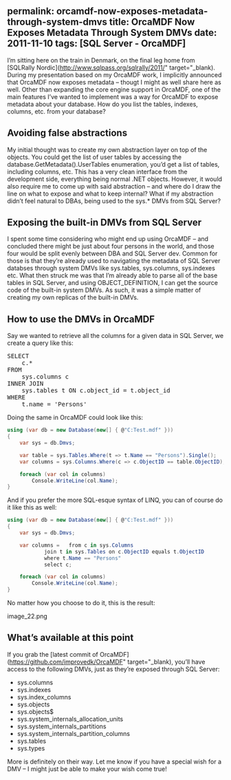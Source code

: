 permalink: orcamdf-now-exposes-metadata-through-system-dmvs
title: OrcaMDF Now Exposes Metadata Through System DMVs
date: 2011-11-10
tags: [SQL Server - OrcaMDF]
---
I’m sitting here on the train in Denmark, on the final leg home from [SQLRally Nordic](http://www.sqlpass.org/sqlrally/2011/" target="_blank). During my presentation based on my OrcaMDF work, I implicitly announced that OrcaMDF now exposes metadata – thougt I might as well share here as well. Other than expanding the core engine support in OrcaMDF, one of the main features I’ve wanted to implement was a way for OrcaMDF to expose metadata about your database. How do you list the tables, indexes, columns, etc. from your database?

## Avoiding false abstractions

My initial thought was to create my own abstraction layer on top of the objects. You could get the list of user tables by accessing the database.GetMetadata().UserTables enumeration, you’d get a list of tables, including columns, etc. This has a very clean interface from the development side, everything being normal .NET objects. However, it would also require me to come up with said abstraction – and where do I draw the line on what to expose and what to keep internal? What if my abstraction didn’t feel natural to DBAs, being used to the sys.* DMVs from SQL Server?

## Exposing the built-in DMVs from SQL Server

I spent some time considering who might end up using OrcaMDF – and concluded there might be just about four persons in the world, and those four would be split evenly between DBA and SQL Server dev. Common for those is that they’re already used to navigating the metadata of SQL Server databses through system DMVs like sys.tables, sys.columns, sys.indexes etc. What then struck me was that I’m already able to parse all of the base tables in SQL Server, and using OBJECT_DEFINITION, I can get the source code of the built-in system DMVs. As such, it was a simple matter of creating my own replicas of the built-in DMVs.

## How to use the DMVs in OrcaMDF

Say we wanted to retrieve all the columns for a given data in SQL Server, we create a query like this:

<pre lang="tsql" escaped="true">SELECT
	c.*
FROM
	sys.columns c
INNER JOIN
	sys.tables t ON c.object_id = t.object_id
WHERE
	t.name = 'Persons'</pre>

Doing the same in OrcaMDF could look like this:

```csharp
using (var db = new Database(new[] { @"C:Test.mdf" }))
{
	var sys = db.Dmvs;

	var table = sys.Tables.Where(t => t.Name == "Persons").Single();
	var columns = sys.Columns.Where(c => c.ObjectID == table.ObjectID);

	foreach (var col in columns)
		Console.WriteLine(col.Name);
}
```

And if you prefer the more SQL-esque syntax of LINQ, you can of course do it like this as well:

```csharp
using (var db = new Database(new[] { @"C:Test.mdf" }))
{
	var sys = db.Dmvs;

	var columns =	from c in sys.Columns
			join t in sys.Tables on c.ObjectID equals t.ObjectID
			where t.Name == "Persons"
			select c;

	foreach (var col in columns)
		Console.WriteLine(col.Name);
}
```

No matter how you choose to do it, this is the result:

image_22.png

## What’s available at this point

If you grab the [latest commit of OrcaMDF](https://github.com/improvedk/OrcaMDF" target="_blank), you’ll have access to the following DMVs, just as they’re exposed through SQL Server:

<ul>
	<li>sys.columns</li>
	<li>sys.indexes</li>
	<li>sys.index_columns</li>
	<li>sys.objects</li>
	<li>sys.objects$</li>
	<li>sys.system_internals_allocation_units</li>
	<li>sys.system_internals_partitions</li>
	<li>sys.system_internals_partition_columns</li>
	<li>sys.tables</li>
	<li>sys.types</li>
</ul>

More is definitely on their way. Let me know if you have a special wish for a DMV – I might just be able to make your wish come true!
